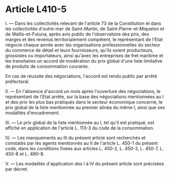 # Article L410-5

I. ― Dans les collectivités relevant de l'article 73 de la Constitution et dans les collectivités d'outre-mer de Saint-Martin, de Saint-Pierre-et-Miquelon et de Wallis-et-Futuna, après avis public de l'observatoire des prix, des marges et des revenus territorialement compétent, le représentant de l'Etat négocie chaque année avec les organisations professionnelles du secteur du commerce de détail et leurs fournisseurs, qu'ils soient producteurs, grossistes ou importateurs, ainsi qu'avec les entreprises de fret maritime et les transitaires un accord de modération du prix global d'une liste limitative de produits de consommation courante.

En cas de réussite des négociations, l'accord est rendu public par arrêté préfectoral.

II. ― En l'absence d'accord un mois après l'ouverture des négociations, le représentant de l'Etat arrête, sur la base des négociations mentionnées au I et des prix les plus bas pratiqués dans le secteur économique concerné, le prix global de la liste mentionnée au premier alinéa du même I, ainsi que ses modalités d'encadrement.

III. ― Le prix global de la liste mentionnée au I, tel qu'il est pratiqué, est affiché en application de l'article L. 113-3 du code de la consommation.

IV. ― Les manquements au III du présent article sont recherchés et constatés par les agents mentionnés au II de l'article L. 450-1 du présent code, dans les conditions fixées aux articles L. 450-2, L. 450-3, L. 450-7, L. 450-8 et L. 490-8.

V. ― Les modalités d'application des I à IV du présent article sont précisées par décret.
